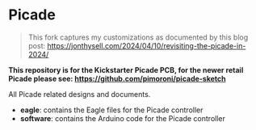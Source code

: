 Picade
======

> This fork captures my customizations as documented by this blog post: https://jonthysell.com/2024/04/10/revisiting-the-picade-in-2024/


**This repository is for the Kickstarter Picade PCB, for the newer retail Picade please see: https://github.com/pimoroni/picade-sketch**

All Picade related designs and documents.

- **eagle**: contains the Eagle files for the Picade controller
- **software**: contains the Arduino code for the Picade controller
